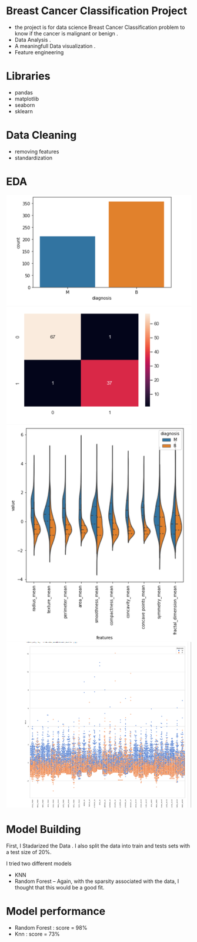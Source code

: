 # Breast Cancer Classification Project
* the project is for data science Breast Cancer Classification problem to know if the cancer is malignant or benign .
* Data Analysis .
* A meaningfull Data visualization .
* Feature engineering 

# Libraries
* pandas  
* matplotlib 
* seaborn 
* sklearn

# Data Cleaning
* removing features 
* standardization 

# EDA
![](https://github.com/AhmedKKhalid/Breast-Cancer-/blob/main/Screen_shot/3.PNG) ![](https://github.com/AhmedKKhalid/Breast-Cancer-/blob/main/Screen_shot/5.PNG)
![](https://github.com/AhmedKKhalid/Breast-Cancer-/blob/main/Screen_shot/Capture.PNG) ![](https://github.com/AhmedKKhalid/Breast-Cancer-/blob/main/Screen_shot/4.PNG)

# Model Building
First, I Stadarized the Data . I also split the data into train and tests sets with a test size of 20%.

I tried two different models 
 * KNN 
 * Random Forest – Again, with the sparsity associated with the data, I thought that this would be a good fit.

# Model performance
 * Random Forest : score = 98%
 * Knn : score = 73%

